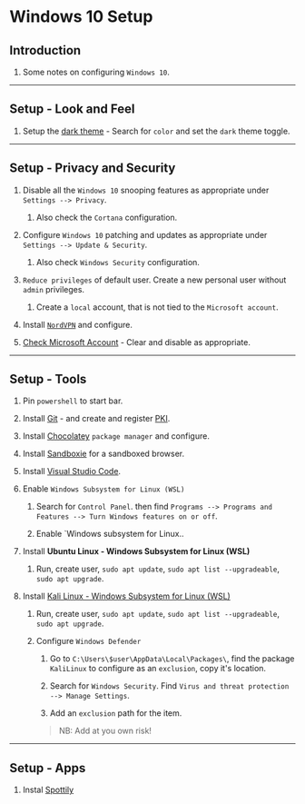 # Windows 10 Setup

## Introduction

1. Some notes on configuring `Windows 10`.

---

## Setup - Look and Feel

1. Setup the [dark theme](https://www.youtube.com/watch?v=jGCdSeKEK1o) - Search for `color` and set the `dark` theme toggle.

---

## Setup - Privacy and Security

1. Disable all the `Windows 10` snooping features as appropriate under `Settings --> Privacy`.

    1. Also check the `Cortana` configuration.

2. Configure `Windows 10` patching and updates as appropriate under `Settings --> Update & Security`.

    1. Also check `Windows Security` configuration.

3. `Reduce privileges` of default user. Create a new personal user without `admin` privileges.

    1. Create a `local` account, that is not tied to the `Microsoft account`.

4. Install [`NordVPN`](https://nordvpn.com/download) and configure.

5. [Check Microsoft Account](https://account.microsoft.com/account/privacy?ref=privacy-windowssettings&ru=https%3A%2F%2Faccount.microsoft.com%2Fprivacy%3Fref%3Dprivacy-windowssettings&destrt=privacy-dashboard) - Clear and disable as appropriate.

---

## Setup - Tools

1. Pin `powershell` to start bar.

2. Install [Git](https://git-scm.com/downloads) - and create and register [PKI](https://help.github.com/en/enterprise/2.17/user/authenticating-to-github/generating-a-new-ssh-key-and-adding-it-to-the-ssh-agent).

3. Install [Chocolatey](https://chocolatey.org) `package manager` and configure.

4. Install [Sandboxie](https://www.sandboxie.com) for a sandboxed browser.

5. Install [Visual Studio Code](https://code.visualstudio.com).

6. Enable `Windows Subsystem for Linux (WSL)`

    1. Search for `Control Panel`. then find `Programs --> Programs and Features --> Turn Windows features on or off`.

    2. Enable `Windows subsystem for Linux..

6. Install __Ubuntu Linux - Windows Subsystem for Linux (WSL)__

    1. Run, create user, `sudo apt update`, `sudo apt list --upgradeable`, `sudo apt upgrade`.

7. Install [Kali Linux - Windows Subsystem for Linux (WSL)](https://www.youtube.com/watch?v=8Qlq4GItKb4)

    1. Run, create user, `sudo apt update`, `sudo apt list --upgradeable`, `sudo apt upgrade`.

    2. Configure `Windows Defender` 

        1. Go to `C:\Users\$user\AppData\Local\Packages\`, find the package `KaliLinux` to configure as an `exclusion`, copy it's location.

        2. Search for `Windows Security`. Find `Virus and threat protection --> Manage Settings`.

        3. Add an `exclusion` path for the item.

        > NB: Add at you own risk! 

---

## Setup - Apps

1. Instal [Spottily]()


